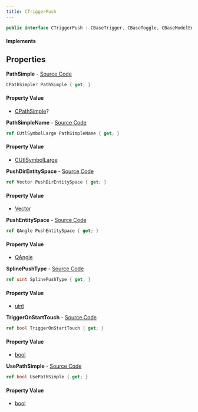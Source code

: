 ```yaml
---
title: CTriggerPush
---
```


```csharp
public interface CTriggerPush : CBaseTrigger, CBaseToggle, CBaseModelEntity, CBaseEntity, CEntityInstance, ISchemaClass<CEntityInstance>, ISchemaClass<CBaseEntity>, ISchemaClass<CBaseModelEntity>, ISchemaClass<CBaseToggle>, ISchemaClass<CBaseTrigger>, ISchemaClass<CTriggerPush>, ISchemaField, ISchemaClass, INativeHandle
```

#### Implements

## Properties

**PathSimple** - [Source Code](https://github.com/swiftly-solution/swiftlys2/blob/master/managed/src/SwiftlyS2.Generated/Schemas/Interfaces/CTriggerPush.cs#L26)

```csharp
CPathSimple? PathSimple { get; }
```

#### Property Value

- [CPathSimple](/docs/api/shared/schemadefinitions/cpathsimple)?

**PathSimpleName** - [Source Code](https://github.com/swiftly-solution/swiftlys2/blob/master/managed/src/SwiftlyS2.Generated/Schemas/Interfaces/CTriggerPush.cs#L24)

```csharp
ref CUtlSymbolLarge PathSimpleName { get; }
```

#### Property Value

- [CUtlSymbolLarge](/docs/api/shared/natives/cutlsymbollarge)

**PushDirEntitySpace** - [Source Code](https://github.com/swiftly-solution/swiftlys2/blob/master/managed/src/SwiftlyS2.Generated/Schemas/Interfaces/CTriggerPush.cs#L18)

```csharp
ref Vector PushDirEntitySpace { get; }
```

#### Property Value

- [Vector](/docs/api/shared/natives/vector)

**PushEntitySpace** - [Source Code](https://github.com/swiftly-solution/swiftlys2/blob/master/managed/src/SwiftlyS2.Generated/Schemas/Interfaces/CTriggerPush.cs#L16)

```csharp
ref QAngle PushEntitySpace { get; }
```

#### Property Value

- [QAngle](/docs/api/shared/natives/qangle)

**SplinePushType** - [Source Code](https://github.com/swiftly-solution/swiftlys2/blob/master/managed/src/SwiftlyS2.Generated/Schemas/Interfaces/CTriggerPush.cs#L28)

```csharp
ref uint SplinePushType { get; }
```

#### Property Value

- [uint](https://learn.microsoft.com/dotnet/api/system.uint32)

**TriggerOnStartTouch** - [Source Code](https://github.com/swiftly-solution/swiftlys2/blob/master/managed/src/SwiftlyS2.Generated/Schemas/Interfaces/CTriggerPush.cs#L20)

```csharp
ref bool TriggerOnStartTouch { get; }
```

#### Property Value

- [bool](https://learn.microsoft.com/dotnet/api/system.boolean)

**UsePathSimple** - [Source Code](https://github.com/swiftly-solution/swiftlys2/blob/master/managed/src/SwiftlyS2.Generated/Schemas/Interfaces/CTriggerPush.cs#L22)

```csharp
ref bool UsePathSimple { get; }
```

#### Property Value

- [bool](https://learn.microsoft.com/dotnet/api/system.boolean)

